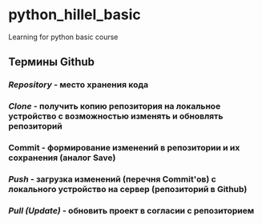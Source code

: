 # python_hillel_basic
Learning for python basic course
## Термины Github
### **_Repository_** - место хранения кода
### **_Clone_** - получить копию репозитория на локальное устройство с возможностью изменять и обновлять репозиторий
### **Commit** - формирование изменений в репозитории и их сохранения (аналог Save)
### **_Push_** - загрузка изменений (перечня Commit'ов) с локального устройство на сервер (репозиторий в Github)
### **_Pull (Update)_** - обновить проект в согласии с репозиторием

